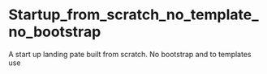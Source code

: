 # Startup_from_scratch_no_template_no_bootstrap
A start up landing pate built from scratch. No bootstrap and to templates use
